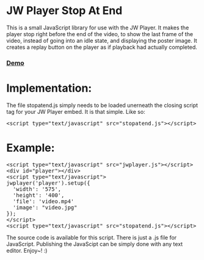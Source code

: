 JW Player Stop At End
==========

This is a small JavaScript library for use with the JW Player. It makes the player stop right before the end of the video, to show the last frame of the video, instead of going into an idle state, and displaying the poster image. It creates a replay button on the player as if playback had actually completed.

### [Demo](http://www.pluginsbyethan.com/github/stopatend.html)

Implementation:
==========

The file stopatend.js simply needs to be loaded unerneath the closing script tag for your JW Player embed. It is that simple. Like so:

<pre>
&lt;script type=&quot;text/javascript&quot; src=&quot;stopatend.js&quot;&gt;&lt;/script&gt;
</pre>

Example:
==========
<pre>
&lt;script type=&quot;text/javascript&quot; src=&quot;jwplayer.js&quot;&gt;&lt;/script&gt;
&lt;div id=&quot;player&quot;&gt;&lt;/div&gt;
&lt;script type=&quot;text/javascript&quot;&gt;
jwplayer('player').setup({
&nbsp;&nbsp;'width': '575',
&nbsp;&nbsp;'height': '400',
&nbsp;&nbsp;'file': 'video.mp4'
&nbsp;&nbsp;'image': &quot;video.jpg&quot;
});
&lt;/script&gt;
&lt;script type=&quot;text/javascript&quot; src=&quot;stopatend.js&quot;&gt;&lt;/script&gt;
</pre>

The source code is available for this script. There is just a .js file for JavaScript. Publishing the JavaScipt can be simply done with any text editor. Enjoy~! :)